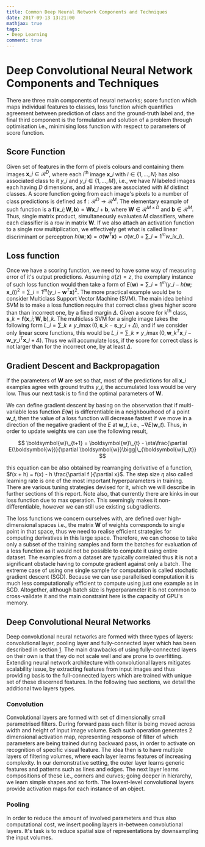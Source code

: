 ```yaml
---
title: Common Deep Neural Network Components and Techniques
date: 2017-09-13 13:21:00
mathjax: true
tags: 
- Deep Learning
comment: true
---
```


<a id="org44ef66e"></a>

# Deep Convolutional Neural Network Components and Techniques

<a id="org9482df0"></a>

There are three main components of neural networks; score function which maps individual features to classes, loss function which quantifies agreement between prediction of class and the ground-truth label and, the final third component is the formulation and solution of a problem through optimisation i.e., minimising loss function with respect to parameters of score function.


<a id="org094ecf2"></a>

## Score Function

Given set of features in the form of pixels colours and containing them images $\boldsymbol{x}\_{i} \in \mathcal{R}^{D}$, where each i<sup>th</sup> image $\boldsymbol{x}\_{i}$ with $i \in \{1, \ldots, N\}$ has also associated class to it $y\_{i}$ and $y\_{i} \in \{1, \ldots, M\}$, i.e., we have $N$ labeled images each having $D$ dimensions, and all images are associated with $M$ distinct classes. A score function going from each image's pixels to a number of class predictions is defined as $\boldsymbol{f}: \mathcal{R}^{D} \to \mathcal{R}^{M}$. The elementary example of such function is a $\boldsymbol{f}(\boldsymbol{x}\_{i}; \boldsymbol{W}, \boldsymbol{b}) = \boldsymbol{W} \boldsymbol{x}\_{i} + \boldsymbol{b}$, where $\boldsymbol{W} \in \mathcal{R}^{M \times D}$ and $\boldsymbol{b} \in \mathcal{R}^{M}$. Thus, single matrix product, simultaneously evaluates $M$ classifiers, where each classifier is a row in matrix $\boldsymbol{W}$. If we also attach an activation function to a single row multiplication, we effectively get what is called linear discriminant or perceptron $h(\boldsymbol{w};\boldsymbol{x}) = \sigma\left(\boldsymbol{w}^{T}\boldsymbol{x}\right) = \sigma\left( w\_{0} + \sum\_{i=1}^{m} w\_{i}x\_{i} \right)$.


<a id="org13d0f42"></a>

## Loss function

Once we have a scoring function, we need to have some way of measuring error of it's output predictions. Assuming $\sigma(z) = z$, the exemplary instance of such loss function would then take a form of $E(\boldsymbol{w}) = \sum\_{i=1}^{m} (y\_{i} - h(\boldsymbol{w};\boldsymbol{x}\_{i}))^{2} = \sum\_{i=1}^{m} (y\_{i} - \boldsymbol{w}^{T}\boldsymbol{x})^{2}$. The more practical example would be to consider Multiclass Support Vector Machine (SVM). The main idea behind SVM is to make a loss function require that correct class gives higher score than than incorrect one, by a fixed margin $\Delta$. Given a score for k<sup>th</sup> class, $\boldsymbol{s}\_{k} = \boldsymbol{f}(\boldsymbol{x}\_{i}; \boldsymbol{W}, \boldsymbol{b})\_{k}$. The multiclass SVM for a single image takes the following form $L\_{i} = \sum\_{k \neq y\_{i}} \max (0, \boldsymbol{s}\_{k} - \boldsymbol{s}\_{y\_{i}} + \Delta)$, and if we consider only linear score functions, this would be $L\_{i} = \sum\_{k \neq y\_{i}} \max (0, \boldsymbol{w}\_{k}^{T} \boldsymbol{x}\_{i} - \boldsymbol{w}\_{y\_{i}}^{T} \boldsymbol{x}\_{i} + \Delta)$. Thus we will accumulate loss, if the score for correct class is not larger than for the incorrect one, by at least $\Delta$.


<a id="org5eaf41b"></a>

## Gradient Descent and Backpropagation

If the parameters of $\boldsymbol{W}$ are set so that, most of the predictions for all $\boldsymbol{x}\_{i}$ examples agree with ground truths $y\_{i}$, the accumulated loss would be very low. Thus our next task is to find the optimal parameters of $\boldsymbol{W}$.

We can define gradient descent by basing on the observation that if multi-variable loss function $E(\boldsymbol{w})$ is differentiable in a neighbourhood of a point $\boldsymbol{w}\_{t}$, then the value of a loss function will decrease fastest if we move in a direction of the negative gradient of the $E$ at $\boldsymbol{w}\_{t}$, i.e., $-\nabla E\left(\boldsymbol{w}\_{t}\right)$. Thus, in order to update weights we can use the following result,

$$
\boldsymbol{w}\_{t+1} = \boldsymbol{w}\_{t} - \eta\frac{\partial E(\boldsymbol{w})}{\partial \boldsymbol{w}}\bigg|\_{\boldsymbol{w}\_{t}}
$$

this equation can be also obtained by rearranging derivative of a function, $f(x + h) = f(x) - h \frac{\partial f }{\partial x}$. The step size $\eta$ also called learning rate is one of the most important hyperparameters in training. There are various tuning strategies devised for it, which we will describe in further sections of this report. Note also, that currently there are kinks in our loss function due to max operation. This seemingly makes it non-differentiable, however we can still use existing subgradients.

The loss functions we concern ourselves with, are defined over high-dimensional spaces i.e., the matrix $\boldsymbol{W}$ of weights corresponds to single point in that space, thus we need to realise efficient strategies for computing derivatives in this large space. Therefore, we can choose to take only a subset of the training samples and form the batches for evaluation of a loss function as it would not be possible to compute it using entire dataset. The examples from a dataset are typically correlated thus it is not a significant obstacle having to compute gradient against only a batch. The extreme case of using one single sample for computation is called stochatic gradient descent (SGD). Because we can use parallelised computation it is much less computationally efficient to compute using just one example as in SGD. Altogether, although batch size is hyperparameter it is not common to cross-validate it and the main constraint here is the capacity of GPU's memory.


<a id="org89af85f"></a>

## Deep Convolutional Neural Networks

Deep convolutional neural networks are formed with three types of layers: convolutional layer, pooling layer and fully-connected layer which has been described in section [1](#org9482df0). The main drawbacks of using fully-connected layers on their own is that they do not scale well and are prone to overfitting. Extending neural network architecture with convolutional layers mitigates scalability issue, by extracting features from input images and thus providing basis to the full-connected layers which are trained with unique set of these discerned features. In the following two sections, we detail the additional two layers types. 


<a id="org0d91e73"></a>

### Convolution

Convolutional layers are formed with set of dimensionally small parametrised filters. During forward pass each filter is being moved across width and height of input image volume. Each such operation generates 2 dimensional activation map, representing response of filter of which parameters are being trained during backward pass, in order to activate on recognition of specific visual feature. The idea then is to have multiple layers of filtering volumes, where each layer learns features of increasing complexity. In our demonstrative setting, the outer layer learns generic features and patterns such as lines and edges. The next layer learns compositions of these i.e., corners and curves; going deeper in hierarchy, we learn simple shapes and so forth. The lowest-level convolutional layers provide activation maps for each instance of an object.


<a id="org083de9f"></a>

### Pooling

In order to reduce the amount of involved parameters and thus also computational cost, we insert pooling layers in-between convolutional layers. It's task is to reduce spatial size of representations by downsampling the input volumes.
